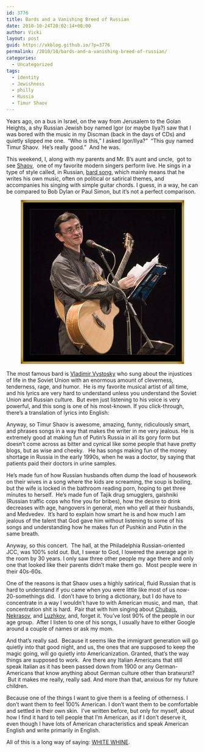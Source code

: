 ```yaml
---
id: 3776
title: Bards and a Vanishing Breed of Russian
date: 2010-10-24T20:02:14+00:00
author: Vicki
layout: post
guid: https://vkblog.github.io/?p=3776
permalink: /2010/10/bards-and-a-vanishing-breed-of-russian/
categories:
  - Uncategorized
tags:
  - identity
  - Jewishness
  - philly
  - Russia
  - Timur Shaov
---
```

Years ago, on a bus in Israel, on the way from Jerusalem to the Golan Heights, a shy Russian Jewish boy named Igor (or maybe Ilya?) saw that I was bored with the music in my Discman (back in the days of CDs) and quietly slipped me one.  &#8220;Who is this,&#8221; I asked Igor/Ilya?&#8221;  &#8220;This guy named Timur Shaov.  He&#8217;s really good.&#8221;  And he was.

This weekend, I, along with my parents and Mr. B&#8217;s aunt and uncle,  got to see [Shaov](http://www.shaov.ru/),  one of my favorite modern singers perform live. He sings in a type of style called, in Russian, [bard song](http://en.wikipedia.org/wiki/Bard_(Soviet_Union)), which mainly means that he writes his own music, often on political or satirical themes, and accompanies his singing with simple guitar chords. I guess, in a way, he can be compared to Bob Dylan or Paul Simon, but it&#8217;s not a perfect comparison.

<p style="text-align: center;">
  <a href="https://raw.githubusercontent.com/vkblog/vkblog.github.io/master/public/img/2010/10/Timur_Shaov.jpg"><img class="aligncenter size-full wp-image-3777" title="Timur_Shaov" src="https://raw.githubusercontent.com/vkblog/vkblog.github.io/master/public/img/2010/10/Timur_Shaov.jpg" alt="" width="429" height="429" /></a>
</p>

The most famous bard is [Vladimir Vystosky](http://www.kulichki.com/vv/eng/) who sung about the injustices of life in the Soviet Union with an enormous amount of cleverness, tenderness, rage, and humor.  He is my favorite musical artist of all time, and his lyrics are very hard to understand unless you understand the Soviet Union and Russian culture.  But even just listening to his voice is very powerful, and this song is one of his most-known. If you click-through, there&#8217;s a translation of lyrics into English:



Anyway, so Timur Shaov is awesome, amazing, funny, ridiculously smart, and phrases songs in a way that makes the writer in me very jealous. He is extremely good at making fun of Putin&#8217;s Russia in all its gory form but doesn&#8217;t come across as bitter and cynical like some people that have pretty blogs, but as wise and cheeky.   He has songs making fun of the money shortage in Russia in the early 1990s, when he was a doctor, by saying that patients paid their doctors in urine samples.

He&#8217;s made fun of how Russian husbands often dump the load of housework on their wives in a song where the kids are screaming, the soup is boiling, but the wife is locked in the bathroom reading porn, hoping to get three minutes to herself.  He&#8217;s made fun of Tajik drug smugglers, gaishniki (Russian traffic cops who fine you for bribes), how the desire to drink decreases with age, hangovers in general, men who yell at their husbands, and Medvedev.  It&#8217;s hard to explain how smart he is and how much I am jealous of the talent that God gave him without listening to some of his songs and understanding how he makes fun of Pushkin and Putin in the same breath.

Anyway, so this concert.  The hall, at the Philadelphia Russian-oriented JCC, was 100% sold out. But, I swear to God, I lowered the average age in the room by 30 years. I only saw three other people my age there and only one that looked like their parents didn&#8217;t make them go.  Most people were in their 40s-60s.

One of the reasons is that Shaov uses a highly satirical, fluid Russian that is hard to understand if you came when you were little like most of us now-20-somethings did.  I don&#8217;t have to bring a dictionary, but I do have to concentrate in a way I wouldn&#8217;t have to with American music, and man,  that concentration shit is hard.  Pair that with him singing about [Chubais](http://en.wikipedia.org/wiki/Anatoly_Chubais), [Nekrasov](http://en.wikipedia.org/wiki/Nikolay_Nekrasov), and [Luzhkov](http://en.wikipedia.org/wiki/Yury_Luzhkov), and, forget it. You&#8217;ve lost 90% of the people in our age group.  After I listen to one of his songs, I usually have to either Google around a couple of names or ask my mom.

And that&#8217;s really sad.  Because it seems like the immigrant generation will go quietly into that good night, and us, the ones that are supposed to keep the magic going, will go quietly into Americanization. Granted, that&#8217;s the way things are supposed to work.  Are there any Italian Americans that still speak Italian as it has been passed down from 1900 or any German-Americans that know anything about German culture other than bratwurst?  But it makes me really, really sad. And more than that, anxious for my future children.

Because one of the things I want to give them is a feeling of otherness. I don&#8217;t want them to feel 100% American. I don&#8217;t want them to be comfortable and settled in their own skin.  I&#8217;ve written before, but only for myself, about how I find it hard to tell people that I&#8217;m American, as if I don&#8217;t deserve it, even though I have lots of American characteristics and speak American English and write primarily in English.

All of this is a long way of saying: [WHITE WHINE](http://whitewhine.tumblr.com/).